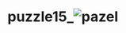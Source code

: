 # puzzle15_![pazel](https://user-images.githubusercontent.com/100313500/165450238-7cf15c63-c64b-4c22-b56a-96c67eb8a431.png)
